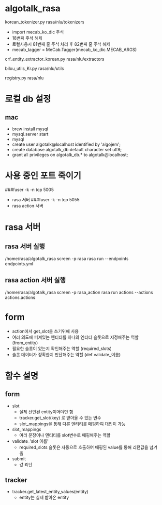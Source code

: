 # algotalk_rasa
korean_tokenizer.py
rasa/nlu/tokenizers
- import mecab_ko_dic 주석  
- 18번째 주석 해제
- 로컬사용시 81번째 줄 주석 처리 후 82번째 줄 주석 해제
- mecab_tagger = MeCab.Tagger(mecab_ko_dic.MECAB_ARGS)

crf_entity_extractor_korean.py
rasa/nlu/extractors

bilou_utils_Kr.py
rasa/nlu/utils

registry.py
rasa/nlu

# 로컬 db 설정
## mac
- brew install mysql
- mysql.server start
- mysql
- create user algotalk@localhost identified by 'algojem';
- create database algotalk_db default character set utf8;
- grant all privileges on algotalk_db.* to algotalk@localhost;

# 사용 중인 포트 죽이기
###fuser -k -n tcp 5005
- rasa 서버
###fuser -k -n tcp 5055
- rasa action 서버


# rasa 서버
## rasa 서버 실행
/home/rasa/algotalk_rasa
screen -p rasa
rasa run --endpoints endpoints.yml

## rasa action 서버 실행
/home/rasa/algotalk_rasa
screen -p rasa_action
rasa run actions --actions actions.actions

# form
- action에서 get_slot을 쓰기위해 사용
- 여러 의도에 퍼져있는 엔티티를 하나의 엔티티 슬롯으로 지정해주는 역할 (from_entity)
- 필요한 슬롯이 있는지 확인해주는 역할 (required_slots)
- 슬롯 데이터가 정확한지 판단해주는 역할 (def validate_이름)

# 함수 설명
## form
- slot 
  - 실제 선언된 entity이어야만 함
  - tracker.get_slot(key) 로 받아올 수 있는 변수
  - slot_mappings을 통해 다른 엔티티를 매핑하여 대입이 가능
- slot_mappings
  - 여러 문장이나 엔티티를 slot변수로 매핑해주는 역할
- validate_'slot 이름'
  - required_slots 슬롯은 자동으로 호출하여 매핑된 value를 통해 리턴값을 넘겨줌
- submit
  - 값 리턴
  
## tracker
- tracker.get_latest_entity_values(entity)
  - entity는 실제 받아온 entity